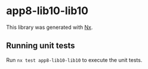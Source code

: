 # app8-lib10-lib10

This library was generated with [Nx](https://nx.dev).

## Running unit tests

Run `nx test app8-lib10-lib10` to execute the unit tests.
